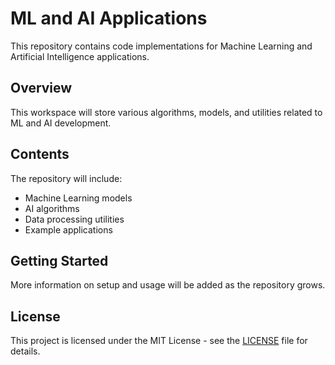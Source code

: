 # ML and AI Applications

This repository contains code implementations for Machine Learning and Artificial Intelligence applications.

## Overview

This workspace will store various algorithms, models, and utilities related to ML and AI development.

## Contents

The repository will include:
- Machine Learning models
- AI algorithms
- Data processing utilities
- Example applications

## Getting Started

More information on setup and usage will be added as the repository grows.

## License
This project is licensed under the MIT License - see the [LICENSE](LICENSE) file for details.